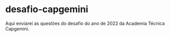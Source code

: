 # desafio-capgemini
Aqui enviarei as questões do desafio do ano de 2022 da Academia Técnica Capgemini.
